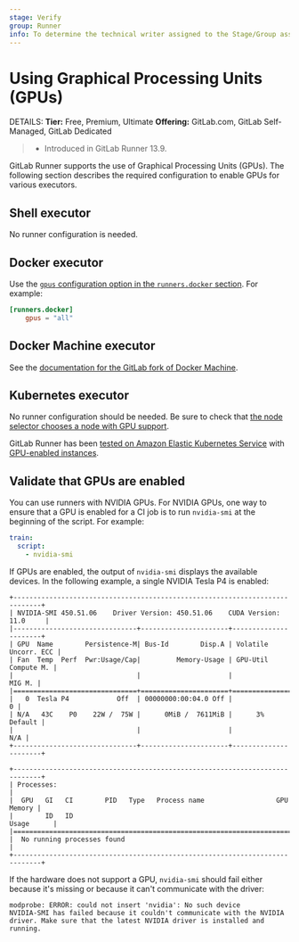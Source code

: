 ```yaml
---
stage: Verify
group: Runner
info: To determine the technical writer assigned to the Stage/Group associated with this page, see https://handbook.gitlab.com/handbook/product/ux/technical-writing/#assignments
---
```


# Using Graphical Processing Units (GPUs)

DETAILS:
**Tier:** Free, Premium, Ultimate
**Offering:** GitLab.com, GitLab Self-Managed, GitLab Dedicated

> - Introduced in GitLab Runner 13.9.

GitLab Runner supports the use of Graphical Processing Units (GPUs).
The following section describes the required configuration to enable GPUs
for various executors.

## Shell executor

No runner configuration is needed.

## Docker executor

Use the [`gpus` configuration option in the `runners.docker` section](advanced-configuration.md#the-runnersdocker-section).
For example:

```toml
[runners.docker]
    gpus = "all"
```

## Docker Machine executor

See the [documentation for the GitLab fork of Docker Machine](../executors/docker_machine.md#using-gpus-on-google-compute-engine).

## Kubernetes executor

No runner configuration should be needed. Be sure to check that
[the node selector chooses a node with GPU support](https://kubernetes.io/docs/tasks/manage-gpus/scheduling-gpus/).

GitLab Runner has been [tested on Amazon Elastic Kubernetes Service](https://gitlab.com/gitlab-org/gitlab-runner/-/issues/4355)
with [GPU-enabled instances](https://docs.aws.amazon.com/dlami/latest/devguide/gpu.html).

## Validate that GPUs are enabled

You can use runners with NVIDIA GPUs. For NVIDIA GPUs, one
way to ensure that a GPU is enabled for a CI job is to run `nvidia-smi`
at the beginning of the script. For example:

```yaml
train:
  script:
    - nvidia-smi
```

If GPUs are enabled, the output of `nvidia-smi` displays the available devices. In
the following example, a single NVIDIA Tesla P4 is enabled:

```shell
+-----------------------------------------------------------------------------+
| NVIDIA-SMI 450.51.06    Driver Version: 450.51.06    CUDA Version: 11.0     |
|-------------------------------+----------------------+----------------------+
| GPU  Name        Persistence-M| Bus-Id        Disp.A | Volatile Uncorr. ECC |
| Fan  Temp  Perf  Pwr:Usage/Cap|         Memory-Usage | GPU-Util  Compute M. |
|                               |                      |               MIG M. |
|===============================+======================+======================|
|   0  Tesla P4            Off  | 00000000:00:04.0 Off |                    0 |
| N/A   43C    P0    22W /  75W |      0MiB /  7611MiB |      3%      Default |
|                               |                      |                  N/A |
+-------------------------------+----------------------+----------------------+

+-----------------------------------------------------------------------------+
| Processes:                                                                  |
|  GPU   GI   CI        PID   Type   Process name                  GPU Memory |
|        ID   ID                                                   Usage      |
|=============================================================================|
|  No running processes found                                                 |
+-----------------------------------------------------------------------------+
```

If the hardware does not support a GPU, `nvidia-smi` should fail either because
it's missing or because it can't communicate with the driver:

```shell
modprobe: ERROR: could not insert 'nvidia': No such device
NVIDIA-SMI has failed because it couldn't communicate with the NVIDIA driver. Make sure that the latest NVIDIA driver is installed and running.
```
